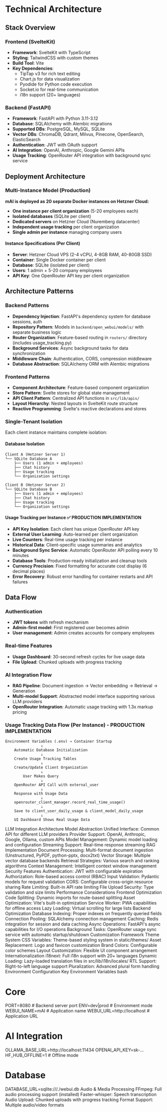 # Technical Architecture

## Stack Overview

### Frontend (SvelteKit)
- **Framework**: SvelteKit with TypeScript
- **Styling**: TailwindCSS with custom themes
- **Build Tool**: Vite
- **Key Dependencies**:
  - TipTap v3 for rich text editing
  - Chart.js for data visualization
  - Pyodide for Python code execution
  - Socket.io for real-time communication
  - i18n support (20+ languages)

### Backend (FastAPI)
- **Framework**: FastAPI with Python 3.11-3.12
- **Database**: SQLAlchemy with Alembic migrations
- **Supported DBs**: PostgreSQL, MySQL, SQLite
- **Vector DBs**: ChromaDB, Qdrant, Milvus, Pinecone, OpenSearch, ElasticSearch
- **Authentication**: JWT with OAuth support
- **AI Integration**: OpenAI, Anthropic, Google Gemini APIs
- **Usage Tracking**: OpenRouter API integration with background sync service

## Deployment Architecture

### Multi-Instance Model (Production)
**mAI is deployed as 20 separate Docker instances on Hetzner Cloud:**

- **One instance per client organization** (5-20 employees each)
- **Isolated databases** (SQLite per client)
- **Dedicated servers** on Hetzner Cloud (Nuremberg datacenter)
- **Independent usage tracking** per client organization
- **Single admin per instance** managing company users

#### Instance Specifications (Per Client)
- **Server**: Hetzner Cloud VPS (2-4 vCPU, 4-8GB RAM, 40-80GB SSD)
- **Container**: Single Docker container per client
- **Database**: SQLite (isolated per client)
- **Users**: 1 admin + 5-20 company employees
- **API Key**: One OpenRouter API key per client organization
## Architecture Patterns

### Backend Patterns
- **Dependency Injection**: FastAPI's dependency system for database sessions, auth
- **Repository Pattern**: Models in `backend/open_webui/models/` with separate business logic
- **Router Organization**: Feature-based routing in `routers/` directory (includes usage_tracking.py)
- **Background Services**: Async background tasks for data synchronization
- **Middleware Chain**: Authentication, CORS, compression middleware
- **Database Abstraction**: SQLAlchemy ORM with Alembic migrations

### Frontend Patterns
- **Component Architecture**: Feature-based component organization
- **Store Pattern**: Svelte stores for global state management
- **API Client Pattern**: Centralized API functions in `src/lib/apis/`
- **Layout Hierarchy**: Nested layouts in SvelteKit route structure
- **Reactive Programming**: Svelte's reactive declarations and stores

### Single-Tenant Isolation
Each client instance maintains complete isolation:

#### Database Isolation
```
Client A (Hetzner Server 1)
└── SQLite Database A
    ├── Users (1 admin + employees)
    ├── Chat history
    ├── Usage tracking
    └── Organization settings

Client B (Hetzner Server 2)  
└── SQLite Database B
    ├── Users (1 admin + employees)
    ├── Chat history
    ├── Usage tracking
    └── Organization settings
```

#### Usage Tracking per Instance ✅ PRODUCTION IMPLEMENTATION
- **API Key Isolation**: Each client has unique OpenRouter API key
- **External User Learning**: Auto-learned per client organization
- **Live Counters**: Real-time usage tracking per instance
- **Historical Data**: Client-specific usage summaries and analytics
- **Background Sync Service**: Automatic OpenRouter API polling every 10 minutes
- **Database Tools**: Production-ready initialization and cleanup tools
- **Currency Precision**: Fixed formatting for accurate cost display (6 decimal places)
- **Error Recovery**: Robust error handling for container restarts and API failures
## Data Flow

### Authentication
- **JWT tokens** with refresh mechanism
- **Admin-first model**: First registered user becomes admin
- **User management**: Admin creates accounts for company employees

### Real-time Features
- **Usage Dashboard**: 30-second refresh cycles for live usage data
- **File Upload**: Chunked uploads with progress tracking

### AI Integration Flow
- **RAG Pipeline**: Document ingestion → Vector embedding → Retrieval → Generation
- **Multi-model Support**: Abstracted model interface supporting various LLM providers
- **OpenRouter Integration**: Automatic usage tracking with 1.3x markup pricing

### Usage Tracking Data Flow (Per Instance) - PRODUCTION IMPLEMENTATION
```
Environment Variables (.env) → Container Startup
                ↓
    Automatic Database Initialization
                ↓
    Create Usage Tracking Tables
                ↓
    Create/Update Client Organization
                ↓
        User Makes Query
                ↓
    OpenRouter API Call with external_user
                ↓
    Response with Usage Data
                ↓
    openrouter_client_manager.record_real_time_usage()
                ↓
    Save to client_user_daily_usage & client_model_daily_usage
                ↓
    UI Dashboard Shows Real Usage Data
```
LLM Integration Architecture
Model Abstraction
Unified Interface: Common API for different LLM providers
Provider Support: OpenAI, Anthropic, Google, Ollama, custom APIs
Model Management: Dynamic model loading and configuration
Streaming Support: Real-time response streaming
RAG Implementation
Document Processing: Multi-format document ingestion (Unstructured, PyPDF, python-pptx, docx2txt)
Vector Storage: Multiple vector database backends
Retrieval Strategies: Various search and ranking algorithms
Context Management: Intelligent context window management
Security Features
Authentication: JWT with configurable expiration
Authorization: Role-based access control (RBAC)
Input Validation: Pydantic models for request validation
CORS: Configurable cross-origin resource sharing
Rate Limiting: Built-in API rate limiting
File Upload Security: Type validation and size limits
Performance Considerations
Frontend Optimization
Code Splitting: Dynamic imports for route-based splitting
Asset Optimization: Vite's built-in optimization
Service Worker: PWA capabilities for offline access
Lazy Loading: Virtual scrolling for large lists
Backend Optimization
Database Indexing: Proper indexes on frequently queried fields
Connection Pooling: SQLAlchemy connection management
Caching: Redis integration for session and data caching
Async Operations: FastAPI's async capabilities for I/O operations
Background Tasks: OpenRouter usage sync service with automatic startup/shutdown
Customization Framework
Theme System
CSS Variables: Theme-based styling system in static/themes/
Asset Replacement: Logo and favicon customization
Brand Colors: Configurable color schemes
Layout Customization: Flexible UI component arrangement
Internationalization
i18next: Full i18n support with 20+ languages
Dynamic Loading: Lazy-loaded translation files in src/lib/i18n/locales/
RTL Support: Right-to-left language support
Pluralization: Advanced plural form handling
Environment Configuration
Key Environment Variables
bash
# Core
PORT=8080                    # Backend server port
ENV=dev|prod                # Environment mode
WEBUI_NAME=mAI              # Application name
WEBUI_URL=http://localhost   # Application URL

# AI Integration
OLLAMA_BASE_URL=http://localhost:11434
OPENAI_API_KEY=sk-...
HF_HUB_OFFLINE=1            # Offline mode

# Database
DATABASE_URL=sqlite:///./webui.db
Audio & Media Processing
FFmpeg: Full audio processing support (installed)
Faster-whisper: Speech transcription
Audio Upload: Chunked uploads with progress tracking
Format Support: Multiple audio/video formats
